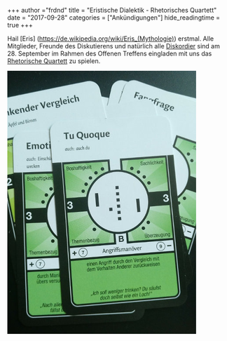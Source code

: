 +++
author ="frdnd"
title = "Eristische Dialektik - Rhetorisches Quartett"
date = "2017-09-28"
categories = ["Ankündigungen"]
hide_readingtime = true
+++

Hail [Eris] (https://de.wikipedia.org/wiki/Eris_(Mythologie)) erstmal. Alle Mitglieder, Freunde des Diskutierens und natürlich alle [Diskordier](https://de.wikipedia.org/wiki/Diskordianismus) sind am 28. September im Rahmen des Offenen Treffens eingladen mit uns das [Rhetorische Quartett](https://shop.digitalcourage.de/kartenspiel-das-rhetorische-quartett.html) zu spielen.

[![quartett](Quartett_thumb.jpg)](Quartett.jpg)
